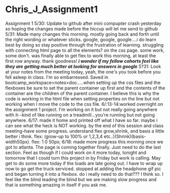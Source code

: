 # Chris_J_Assignment1
 Assignment 1 
 5/30: Update to github after mini compupter crash yesterday so hoping the changes made before the hiccup will let me send to github
5/31: Made many changes this morning. mostly going back and forth until the right wording or whatever sticks. google, google, google....i do learn best by doing so stay positive through the frustration of learning. struggling with connecting html page to all the elements? on the css page. some work, some don't. was finally able to get flex to work this morning, at least the first row anyway.  thank goodness!
***i wonder if my fellow cohorts feel like they are getting much better at looking for answers in google***
5?31: Look at your notes from the meeting today, yeah, the one's you took before you fell asleep in class. I'm so embarressed. Saved in bootcamp_workspace>notes>doc.....when setting up the css files and the flexboxes be sure to set the parent container up first and the contents of the container are the children of the parent container. I believe this is why the code is working in the html file when setting properties on the line but not working when I move the code to the css file. 
6/:13-14:worked overnight on the assignment 1 project. I'm working on it but not really going anywhere with it--kind of like running on a treadmill...you're running but not going anywhere.
6/17: made it home and printed off what I have so far. maybe i can see what the heck is NOT working. by the end of this session and class meeting-have some progress. understand flex grow,shrink, and basis a little better i think. flex: (grow-up to 100% or 1,2,3,4 etc..)(Shrink)(basis-width50px). flex: 1 0 50px;
6/18: made more progress this morning once we got to atlanta. The page is coming together finally. Just need to do the last section. Feel as though if I could work on it more today, tonight and tomorrow that I could turn this project in by Friday but work is calling. May get to do some more today if the loads are late going out. I have to wrap up now to go get the truck serviced. stopped at adding the headphone gif pic and began turning it into a flexbox. do i really need to do that??? I think so. I feel like the blind leading the blind but we are making slow progress and that is something amazing in itself if you ask me.